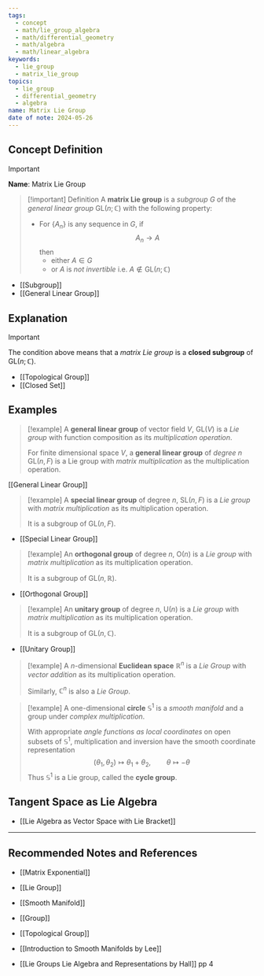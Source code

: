 ```yaml
---
tags:
  - concept
  - math/lie_group_algebra
  - math/differential_geometry
  - math/algebra
  - math/linear_algebra
keywords:
  - lie_group
  - matrix_lie_group
topics:
  - lie_group
  - differential_geometry
  - algebra
name: Matrix Lie Group
date of note: 2024-05-26
---
```


## Concept Definition

>[!important]
>**Name**: Matrix Lie Group

>[!important] Definition
>A **matrix Lie group** is a *subgroup* $G$ of the *general linear group* $\text{GL}(n; \mathbb{C})$ with the following property: 
>- For $\{A_{n}\}$ is any sequence in $G$, if $$A_{n} \to A$$ then 
>	- either $A\in G$ 
>	- or $A$ is *not invertible* i.e. $A\not\in \text{GL}(n; \mathbb{C})$
>  

- [[Subgroup]]
- [[General Linear Group]]


## Explanation

>[!important]
>The condition above means that a *matrix Lie group* is a **closed subgroup** of $\text{GL}(n; \mathbb{C})$.

- [[Topological Group]]
- [[Closed Set]]

## Examples

>[!example]
>A **general linear group** of vector field $V$, $\text{GL}(V)$  is a *Lie group* with function composition as its *multiplication operation*. 
>
>For finite dimensional space $V$, a **general linear group** of *degree* $n$  $\text{GL}(n, F)$ is a Lie group with *matrix multiplication* as the multiplication operation.

[[General Linear Group]] 

>[!example]
>A **special linear group** of degree $n$, $\text{SL}(n, F)$  is a *Lie group* with *matrix multiplication* as its multiplication operation. 
>
>It is a subgroup of $\text{GL}(n, F)$.

- [[Special Linear Group]]

>[!example]
>An **orthogonal group** of degree $n$, $\text{O}(n)$  is a *Lie group* with *matrix multiplication* as its multiplication operation. 
>
>It is a subgroup of $\text{GL}(n, \mathbb{R})$.

- [[Orthogonal Group]]

>[!example]
>An **unitary group** of degree $n$, $\text{U}(n)$  is a *Lie group* with *matrix multiplication* as its multiplication operation. 
>
>It is a subgroup of $\text{GL}(n, \mathbb{C})$.

- [[Unitary Group]]

>[!example]
>A  $n$-dimensional **Euclidean space** $\mathbb{R}^n$ is a *Lie Group* with *vector addition* as its multiplication operation. 
>
>Similarly, $\mathbb{C}^n$ is also a *Lie Group*.


>[!example]
>A one-dimensional **circle** $\mathbb{S}^1$ is a *smooth manifold* and a group under *complex multiplication*.
>
>With appropriate *angle functions as local coordinates*  on open subsets of $\mathbb{S}^1$, multiplication and inversion have the smooth coordinate representation
>$$
>(\theta_{1}, \theta_{2}) \mapsto \theta_{1} + \theta_{2}, \qquad \theta \mapsto -\theta
>$$ 
>Thus $\mathbb{S}^1$ is a Lie group, called the **cycle group**.


## Tangent Space as Lie Algebra

- [[Lie Algebra as Vector Space with Lie Bracket]]




-----------
##  Recommended Notes and References

- [[Matrix Exponential]]
- [[Lie Group]]
- [[Smooth Manifold]]
- [[Group]]
- [[Topological Group]]

- [[Introduction to Smooth Manifolds by Lee]]
- [[Lie Groups Lie Algebra and Representations by Hall]] pp 4
